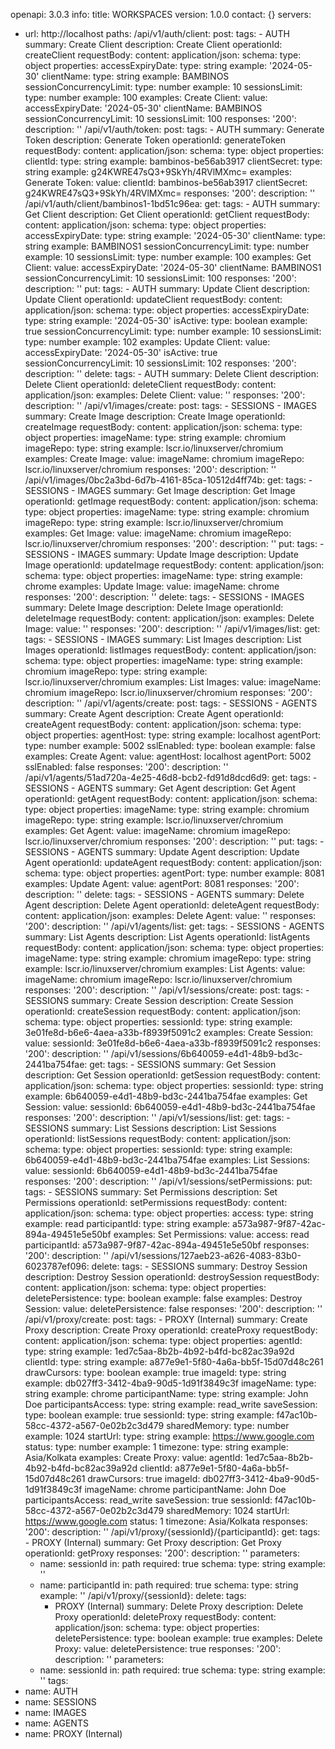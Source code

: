 openapi: 3.0.3
info:
  title: WORKSPACES
  version: 1.0.0
  contact: {}
servers:
  - url: http://localhost
paths:
  /api/v1/auth/client:
    post:
      tags:
        - AUTH
      summary: Create Client
      description: Create Client
      operationId: createClient
      requestBody:
        content:
          application/json:
            schema:
              type: object
              properties:
                accessExpiryDate:
                  type: string
                  example: '2024-05-30'
                clientName:
                  type: string
                  example: BAMBINOS
                sessionConcurrencyLimit:
                  type: number
                  example: 10
                sessionsLimit:
                  type: number
                  example: 100
            examples:
              Create Client:
                value:
                  accessExpiryDate: '2024-05-30'
                  clientName: BAMBINOS
                  sessionConcurrencyLimit: 10
                  sessionsLimit: 100
      responses:
        '200':
          description: ''
  /api/v1/auth/token:
    post:
      tags:
        - AUTH
      summary: Generate Token
      description: Generate Token
      operationId: generateToken
      requestBody:
        content:
          application/json:
            schema:
              type: object
              properties:
                clientId:
                  type: string
                  example: bambinos-be56ab3917
                clientSecret:
                  type: string
                  example: g24KWRE47sQ3+9SkYh/4RVlMXmc=
            examples:
              Generate Token:
                value:
                  clientId: bambinos-be56ab3917
                  clientSecret: g24KWRE47sQ3+9SkYh/4RVlMXmc=
      responses:
        '200':
          description: ''
  /api/v1/auth/client/bambinos1-1bd51c96ea:
    get:
      tags:
        - AUTH
      summary: Get Client
      description: Get Client
      operationId: getClient
      requestBody:
        content:
          application/json:
            schema:
              type: object
              properties:
                accessExpiryDate:
                  type: string
                  example: '2024-05-30'
                clientName:
                  type: string
                  example: BAMBINOS1
                sessionConcurrencyLimit:
                  type: number
                  example: 10
                sessionsLimit:
                  type: number
                  example: 100
            examples:
              Get Client:
                value:
                  accessExpiryDate: '2024-05-30'
                  clientName: BAMBINOS1
                  sessionConcurrencyLimit: 10
                  sessionsLimit: 100
      responses:
        '200':
          description: ''
    put:
      tags:
        - AUTH
      summary: Update Client
      description: Update Client
      operationId: updateClient
      requestBody:
        content:
          application/json:
            schema:
              type: object
              properties:
                accessExpiryDate:
                  type: string
                  example: '2024-05-30'
                isActive:
                  type: boolean
                  example: true
                sessionConcurrencyLimit:
                  type: number
                  example: 10
                sessionsLimit:
                  type: number
                  example: 102
            examples:
              Update Client:
                value:
                  accessExpiryDate: '2024-05-30'
                  isActive: true
                  sessionConcurrencyLimit: 10
                  sessionsLimit: 102
      responses:
        '200':
          description: ''
    delete:
      tags:
        - AUTH
      summary: Delete Client
      description: Delete Client
      operationId: deleteClient
      requestBody:
        content:
          application/json:
            examples:
              Delete Client:
                value: ''
      responses:
        '200':
          description: ''
  /api/v1/images/create:
    post:
      tags:
        - SESSIONS
        - IMAGES
      summary: Create Image
      description: Create Image
      operationId: createImage
      requestBody:
        content:
          application/json:
            schema:
              type: object
              properties:
                imageName:
                  type: string
                  example: chromium
                imageRepo:
                  type: string
                  example: lscr.io/linuxserver/chromium
            examples:
              Create Image:
                value:
                  imageName: chromium
                  imageRepo: lscr.io/linuxserver/chromium
      responses:
        '200':
          description: ''
  /api/v1/images/0bc2a3bd-6d7b-4161-85ca-10512d4ff74b:
    get:
      tags:
        - SESSIONS
        - IMAGES
      summary: Get Image
      description: Get Image
      operationId: getImage
      requestBody:
        content:
          application/json:
            schema:
              type: object
              properties:
                imageName:
                  type: string
                  example: chromium
                imageRepo:
                  type: string
                  example: lscr.io/linuxserver/chromium
            examples:
              Get Image:
                value:
                  imageName: chromium
                  imageRepo: lscr.io/linuxserver/chromium
      responses:
        '200':
          description: ''
    put:
      tags:
        - SESSIONS
        - IMAGES
      summary: Update Image
      description: Update Image
      operationId: updateImage
      requestBody:
        content:
          application/json:
            schema:
              type: object
              properties:
                imageName:
                  type: string
                  example: chrome
            examples:
              Update Image:
                value:
                  imageName: chrome
      responses:
        '200':
          description: ''
    delete:
      tags:
        - SESSIONS
        - IMAGES
      summary: Delete Image
      description: Delete Image
      operationId: deleteImage
      requestBody:
        content:
          application/json:
            examples:
              Delete Image:
                value: ''
      responses:
        '200':
          description: ''
  /api/v1/images/list:
    get:
      tags:
        - SESSIONS
        - IMAGES
      summary: List Images
      description: List Images
      operationId: listImages
      requestBody:
        content:
          application/json:
            schema:
              type: object
              properties:
                imageName:
                  type: string
                  example: chromium
                imageRepo:
                  type: string
                  example: lscr.io/linuxserver/chromium
            examples:
              List Images:
                value:
                  imageName: chromium
                  imageRepo: lscr.io/linuxserver/chromium
      responses:
        '200':
          description: ''
  /api/v1/agents/create:
    post:
      tags:
        - SESSIONS
        - AGENTS
      summary: Create Agent
      description: Create Agent
      operationId: createAgent
      requestBody:
        content:
          application/json:
            schema:
              type: object
              properties:
                agentHost:
                  type: string
                  example: localhost
                agentPort:
                  type: number
                  example: 5002
                sslEnabled:
                  type: boolean
                  example: false
            examples:
              Create Agent:
                value:
                  agentHost: localhost
                  agentPort: 5002
                  sslEnabled: false
      responses:
        '200':
          description: ''
  /api/v1/agents/51ad720a-4e25-46d8-bcb2-fd91d8dcd6d9:
    get:
      tags:
        - SESSIONS
        - AGENTS
      summary: Get Agent
      description: Get Agent
      operationId: getAgent
      requestBody:
        content:
          application/json:
            schema:
              type: object
              properties:
                imageName:
                  type: string
                  example: chromium
                imageRepo:
                  type: string
                  example: lscr.io/linuxserver/chromium
            examples:
              Get Agent:
                value:
                  imageName: chromium
                  imageRepo: lscr.io/linuxserver/chromium
      responses:
        '200':
          description: ''
    put:
      tags:
        - SESSIONS
        - AGENTS
      summary: Update Agent
      description: Update Agent
      operationId: updateAgent
      requestBody:
        content:
          application/json:
            schema:
              type: object
              properties:
                agentPort:
                  type: number
                  example: 8081
            examples:
              Update Agent:
                value:
                  agentPort: 8081
      responses:
        '200':
          description: ''
    delete:
      tags:
        - SESSIONS
        - AGENTS
      summary: Delete Agent
      description: Delete Agent
      operationId: deleteAgent
      requestBody:
        content:
          application/json:
            examples:
              Delete Agent:
                value: ''
      responses:
        '200':
          description: ''
  /api/v1/agents/list:
    get:
      tags:
        - SESSIONS
        - AGENTS
      summary: List Agents
      description: List Agents
      operationId: listAgents
      requestBody:
        content:
          application/json:
            schema:
              type: object
              properties:
                imageName:
                  type: string
                  example: chromium
                imageRepo:
                  type: string
                  example: lscr.io/linuxserver/chromium
            examples:
              List Agents:
                value:
                  imageName: chromium
                  imageRepo: lscr.io/linuxserver/chromium
      responses:
        '200':
          description: ''
  /api/v1/sessions/create:
    post:
      tags:
        - SESSIONS
      summary: Create Session
      description: Create Session
      operationId: createSession
      requestBody:
        content:
          application/json:
            schema:
              type: object
              properties:
                sessionId:
                  type: string
                  example: 3e01fe8d-b6e6-4aea-a33b-f8939f5091c2
            examples:
              Create Session:
                value:
                  sessionId: 3e01fe8d-b6e6-4aea-a33b-f8939f5091c2
      responses:
        '200':
          description: ''
  /api/v1/sessions/6b640059-e4d1-48b9-bd3c-2441ba754fae:
    get:
      tags:
        - SESSIONS
      summary: Get Session
      description: Get Session
      operationId: getSession
      requestBody:
        content:
          application/json:
            schema:
              type: object
              properties:
                sessionId:
                  type: string
                  example: 6b640059-e4d1-48b9-bd3c-2441ba754fae
            examples:
              Get Session:
                value:
                  sessionId: 6b640059-e4d1-48b9-bd3c-2441ba754fae
      responses:
        '200':
          description: ''
  /api/v1/sessions/list:
    get:
      tags:
        - SESSIONS
      summary: List Sessions
      description: List Sessions
      operationId: listSessions
      requestBody:
        content:
          application/json:
            schema:
              type: object
              properties:
                sessionId:
                  type: string
                  example: 6b640059-e4d1-48b9-bd3c-2441ba754fae
            examples:
              List Sessions:
                value:
                  sessionId: 6b640059-e4d1-48b9-bd3c-2441ba754fae
      responses:
        '200':
          description: ''
  /api/v1/sessions/setPermissions:
    put:
      tags:
        - SESSIONS
      summary: Set Permissions
      description: Set Permissions
      operationId: setPermissions
      requestBody:
        content:
          application/json:
            schema:
              type: object
              properties:
                access:
                  type: string
                  example: read
                participantId:
                  type: string
                  example: a573a987-9f87-42ac-894a-49451e5e50bf
            examples:
              Set Permissions:
                value:
                  access: read
                  participantId: a573a987-9f87-42ac-894a-49451e5e50bf
      responses:
        '200':
          description: ''
  /api/v1/sessions/127aeb23-a626-4083-83b0-6023787ef096:
    delete:
      tags:
        - SESSIONS
      summary: Destroy Session
      description: Destroy Session
      operationId: destroySession
      requestBody:
        content:
          application/json:
            schema:
              type: object
              properties:
                deletePersistence:
                  type: boolean
                  example: false
            examples:
              Destroy Session:
                value:
                  deletePersistence: false
      responses:
        '200':
          description: ''
  /api/v1/proxy/create:
    post:
      tags:
        - PROXY (Internal)
      summary: Create Proxy
      description: Create Proxy
      operationId: createProxy
      requestBody:
        content:
          application/json:
            schema:
              type: object
              properties:
                agentId:
                  type: string
                  example: 1ed7c5aa-8b2b-4b92-b4fd-bc82ac39a92d
                clientId:
                  type: string
                  example: a877e9e1-5f80-4a6a-bb5f-15d07d48c261
                drawCursors:
                  type: boolean
                  example: true
                imageId:
                  type: string
                  example: db027ff3-3412-4ba9-90d5-1d91f3849c3f
                imageName:
                  type: string
                  example: chrome
                participantName:
                  type: string
                  example: John Doe
                participantsAccess:
                  type: string
                  example: read_write
                saveSession:
                  type: boolean
                  example: true
                sessionId:
                  type: string
                  example: f47ac10b-58cc-4372-a567-0e02b2c3d479
                sharedMemory:
                  type: number
                  example: 1024
                startUrl:
                  type: string
                  example: https://www.google.com
                status:
                  type: number
                  example: 1
                timezone:
                  type: string
                  example: Asia/Kolkata
            examples:
              Create Proxy:
                value:
                  agentId: 1ed7c5aa-8b2b-4b92-b4fd-bc82ac39a92d
                  clientId: a877e9e1-5f80-4a6a-bb5f-15d07d48c261
                  drawCursors: true
                  imageId: db027ff3-3412-4ba9-90d5-1d91f3849c3f
                  imageName: chrome
                  participantName: John Doe
                  participantsAccess: read_write
                  saveSession: true
                  sessionId: f47ac10b-58cc-4372-a567-0e02b2c3d479
                  sharedMemory: 1024
                  startUrl: https://www.google.com
                  status: 1
                  timezone: Asia/Kolkata
      responses:
        '200':
          description: ''
  /api/v1/proxy/{sessionId}/{participantId}:
    get:
      tags:
        - PROXY (Internal)
      summary: Get Proxy
      description: Get Proxy
      operationId: getProxy
      responses:
        '200':
          description: ''
    parameters:
      - name: sessionId
        in: path
        required: true
        schema:
          type: string
          example: ''
      - name: participantId
        in: path
        required: true
        schema:
          type: string
          example: ''
  /api/v1/proxy/{sessionId}:
    delete:
      tags:
        - PROXY (Internal)
      summary: Delete Proxy
      description: Delete Proxy
      operationId: deleteProxy
      requestBody:
        content:
          application/json:
            schema:
              type: object
              properties:
                deletePersistence:
                  type: boolean
                  example: true
            examples:
              Delete Proxy:
                value:
                  deletePersistence: true
      responses:
        '200':
          description: ''
    parameters:
      - name: sessionId
        in: path
        required: true
        schema:
          type: string
          example: ''
tags:
  - name: AUTH
  - name: SESSIONS
  - name: IMAGES
  - name: AGENTS
  - name: PROXY (Internal)
